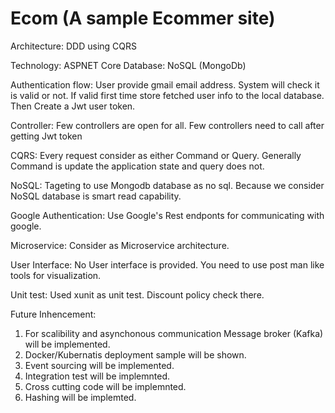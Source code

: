 # Ecom (A sample Ecommer site)

Architecture: DDD using CQRS

Technology: ASPNET Core
Database: NoSQL (MongoDb)

Authentication flow: User provide gmail email address. System will check it is valid or not. If valid first time store fetched user info to the local database.
Then Create a Jwt user token.

Controller: Few controllers are open for all. Few controllers need to call after getting Jwt token

CQRS: Every request consider as either Command or Query. Generally Command is update the application state and query does not.

NoSQL: Tageting to use Mongodb database as no sql. Because we consider NoSQL database is smart read capability.

Google Authentication: Use Google's Rest endponts for communicating with google.

Microservice: Consider as Microservice architecture. 

User Interface: No User interface is provided. You need to use post man like tools for visualization.

Unit test: Used xunit as unit test. Discount policy check there.


Future Inhencement:

1. For scalibility and asynchonous communication Message broker (Kafka) will be implemented.
2. Docker/Kubernatis deployment sample will be shown.
3. Event sourcing will be implemented.
4. Integration test will be implemnted.
5. Cross cutting code will be implemnted.
6. Hashing will be implemted.
